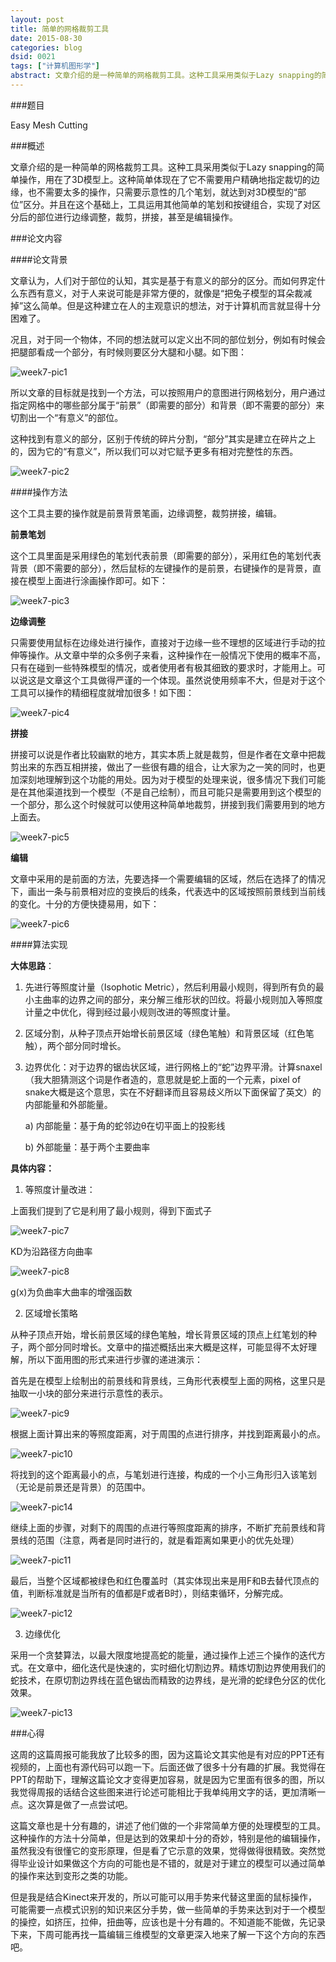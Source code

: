 ```yaml
---
layout: post
title: 简单的网格裁剪工具
date: 2015-08-30
categories: blog
dsid: 0021
tags: ["计算机图形学"]
abstract: 文章介绍的是一种简单的网格裁剪工具。这种工具采用类似于Lazy snapping的简单操作，用在了3D模型上。这种简单体现在了它不需要用户精确地指定裁切的边缘，也不需要太多的操作，只需要示意性的几个笔划，就达到对3D模型的“部位”区分。并且在这个基础上，工具运用其他简单的笔划和按键组合，实现了对区分后的部位进行边缘调整，裁剪，拼接，甚至是编辑操作。
---
```


###题目

Easy Mesh Cutting

###概述

文章介绍的是一种简单的网格裁剪工具。这种工具采用类似于Lazy snapping的简单操作，用在了3D模型上。这种简单体现在了它不需要用户精确地指定裁切的边缘，也不需要太多的操作，只需要示意性的几个笔划，就达到对3D模型的“部位”区分。并且在这个基础上，工具运用其他简单的笔划和按键组合，实现了对区分后的部位进行边缘调整，裁剪，拼接，甚至是编辑操作。

###论文内容

####论文背景

文章认为，人们对于部位的认知，其实是基于有意义的部分的区分。而如何界定什么东西有意义，对于人来说可能是非常方便的，就像是“把兔子模型的耳朵裁减掉”这么简单。但是这种建立在人的主观意识的想法，对于计算机而言就显得十分困难了。

况且，对于同一个物体，不同的想法就可以定义出不同的部位划分，例如有时候会把腿部看成一个部分，有时候则要区分大腿和小腿。如下图：

![week7-pic1](/photo/week7/pic1.jpg) 

所以文章的目标就是找到一个方法，可以按照用户的意图进行网格划分，用户通过指定网格中的哪些部分属于“前景”（即需要的部分）和背景（即不需要的部分）来切割出一个“有意义”的部位。

这种找到有意义的部分，区别于传统的碎片分割，“部分”其实是建立在碎片之上的，因为它的“有意义”，所以我们可以对它赋予更多有相对完整性的东西。

![week7-pic2](/photo/week7/pic2.jpg) 

####操作方法

这个工具主要的操作就是前景背景笔画，边缘调整，裁剪拼接，编辑。

**前景笔划**

这个工具里面是采用绿色的笔划代表前景（即需要的部分），采用红色的笔划代表背景（即不需要的部分），然后鼠标的左键操作的是前景，右键操作的是背景，直接在模型上面进行涂画操作即可。如下：

![week7-pic3](/photo/week7/pic3.jpg) 

**边缘调整**

只需要使用鼠标在边缘处进行操作，直接对于边缘一些不理想的区域进行手动的拉伸等操作。从文章中举的众多例子来看，这种操作在一般情况下使用的概率不高，只有在碰到一些特殊模型的情况，或者使用者有极其细致的要求时，才能用上。可以说这是文章这个工具做得严谨的一个体现。虽然说使用频率不大，但是对于这个工具可以操作的精细程度就增加很多！如下图：

![week7-pic4](/photo/week7/pic4.jpg) 

**拼接**

拼接可以说是作者比较幽默的地方，其实本质上就是裁剪，但是作者在文章中把裁剪出来的东西互相拼接，做出了一些很有趣的组合，让大家为之一笑的同时，也更加深刻地理解到这个功能的用处。因为对于模型的处理来说，很多情况下我们可能是在其他渠道找到一个模型（不是自己绘制），而且可能只是需要用到这个模型的一个部分，那么这个时候就可以使用这种简单地裁剪，拼接到我们需要用到的地方上面去。

![week7-pic5](/photo/week7/pic5.jpg) 

**编辑**

文章中采用的是前面的方法，先要选择一个需要编辑的区域，然后在选择了的情况下，画出一条与前景相对应的变换后的线条，代表选中的区域按照前景线到当前线的变化。十分的方便快捷易用，如下：

![week7-pic6](/photo/week7/pic6.jpg) 

####算法实现

**大体思路**：

1.	先进行等照度计量（Isophotic Metric），然后利用最小规则，得到所有负的最小主曲率的边界之间的部分，来分解三维形状的凹纹。将最小规则加入等照度计量之中优化，得到经过最小规则改进的等照度计量。

2.	区域分割，从种子顶点开始增长前景区域（绿色笔触）和背景区域（红色笔触），两个部分同时增长。

3.	边界优化：对于边界的锯齿状区域，进行网格上的“蛇”边界平滑。计算snaxel（我大胆猜测这个词是作者造的，意思就是蛇上面的一个元素，pixel of snake大概是这个意思，实在不好翻译而且容易歧义所以下面保留了英文）的内部能量和外部能量。

	a)	内部能量：基于角的蛇邻边θ在切平面上的投影线

	b)	外部能量：基于两个主要曲率

**具体内容：**

1. 等照度计量改进：

上面我们提到了它是利用了最小规则，得到下面式子

![week7-pic7](/photo/week7/pic7.jpg) 

KD为沿路径方向曲率

![week7-pic8](/photo/week7/pic8.jpg) 

g(x)为负曲率大曲率的增强函数

2. 区域增长策略

从种子顶点开始，增长前景区域的绿色笔触，增长背景区域的顶点上红笔划的种子，两个部分同时增长。文章中的描述概括出来大概是这样，可能显得不太好理解，所以下面用图的形式来进行步骤的递进演示：

首先是在模型上绘制出的前景线和背景线，三角形代表模型上面的网格，这里只是抽取一小块的部分来进行示意性的表示。

![week7-pic9](/photo/week7/pic9.jpg) 

根据上面计算出来的等照度距离，对于周围的点进行排序，并找到距离最小的点。

![week7-pic10](/photo/week7/pic10.jpg) 

将找到的这个距离最小的点，与笔划进行连接，构成的一个小三角形归入该笔划（无论是前景还是背景）的范围中。

![week7-pic14](/photo/week7/pic14.jpg) 

继续上面的步骤，对剩下的周围的点进行等照度距离的排序，不断扩充前景线和背景线的范围（注意，两者是同时进行的，就是看距离如果更小的优先处理）

![week7-pic11](/photo/week7/pic11.jpg) 

最后，当整个区域都被绿色和红色覆盖时（其实体现出来是用F和B去替代顶点的值，判断标准就是当所有的值都是F或者B时），则结束循环，分解完成。

![week7-pic12](/photo/week7/pic12.jpg) 

3. 边缘优化

采用一个贪婪算法，以最大限度地提高蛇的能量，通过操作上述三个操作的迭代方式。在文章中，细化迭代是快速的，实时细化切割边界。精炼切割边界使用我们的蛇技术，在原切割边界线在蓝色锯齿而精致的边界线，是光滑的蛇绿色分区的优化效果。

![week7-pic13](/photo/week7/pic13.jpg)

###心得

这周的这篇周报可能我放了比较多的图，因为这篇论文其实他是有对应的PPT还有视频的，上面也有源代码可以跑一下。后面还做了很多十分有趣的扩展。我觉得在PPT的帮助下，理解这篇论文才变得更加容易，就是因为它里面有很多的图，所以我觉得周报的话结合这些图来进行论述可能相比于我单纯用文字的话，更加清晰一点。这次算是做了一点尝试吧。

这篇文章也是十分有趣的，讲述了他们做的一个非常简单方便的处理模型的工具。这种操作的方法十分简单，但是达到的效果却十分的奇妙，特别是他的编辑操作，虽然我没有很懂它的变形原理，但是看了它示意的效果，觉得做得很精致。突然觉得毕业设计如果做这个方向的可能也是不错的，就是对于建立的模型可以通过简单的操作来达到变形之类的功能。

但是我是结合Kinect来开发的，所以可能可以用手势来代替这里面的鼠标操作，可能需要一点模式识别的知识来区分手势，做一些简单的手势来达到对于一个模型的操控，如挤压，拉伸，扭曲等，应该也是十分有趣的。不知道能不能做，先记录下来，下周可能再找一篇编辑三维模型的文章更深入地来了解一下这个方向的东西吧。